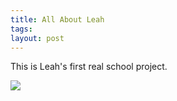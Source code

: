 ```yaml
---
title: All About Leah
tags: 
layout: post
---
```


This is Leah's first real school project.

<img src="http://fuzzymonk.com/photos/leah/image/595/All+About+Me.jpg" class="photo" />
